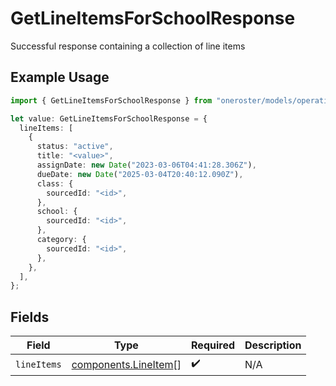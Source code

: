 # GetLineItemsForSchoolResponse

Successful response containing a collection of line items

## Example Usage

```typescript
import { GetLineItemsForSchoolResponse } from "oneroster/models/operations";

let value: GetLineItemsForSchoolResponse = {
  lineItems: [
    {
      status: "active",
      title: "<value>",
      assignDate: new Date("2023-03-06T04:41:28.306Z"),
      dueDate: new Date("2025-03-04T20:40:12.090Z"),
      class: {
        sourcedId: "<id>",
      },
      school: {
        sourcedId: "<id>",
      },
      category: {
        sourcedId: "<id>",
      },
    },
  ],
};
```

## Fields

| Field                                                        | Type                                                         | Required                                                     | Description                                                  |
| ------------------------------------------------------------ | ------------------------------------------------------------ | ------------------------------------------------------------ | ------------------------------------------------------------ |
| `lineItems`                                                  | [components.LineItem](../../models/components/lineitem.md)[] | :heavy_check_mark:                                           | N/A                                                          |